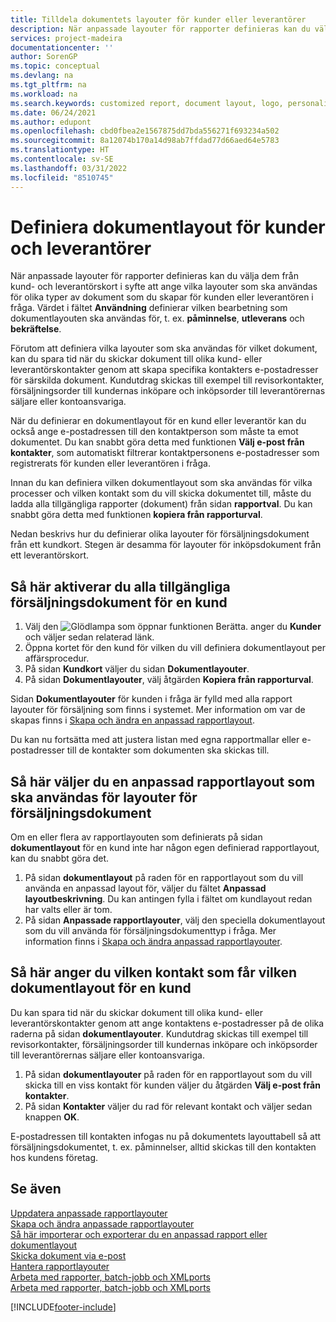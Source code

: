```yaml
---
title: Tilldela dokumentets layouter för kunder eller leverantörer
description: När anpassade layouter för rapporter definieras kan du välja dem från kund- och leverantörskort för att de används för de dokument som du skapar för kunden eller leverantören i fråga.
services: project-madeira
documentationcenter: ''
author: SorenGP
ms.topic: conceptual
ms.devlang: na
ms.tgt_pltfrm: na
ms.workload: na
ms.search.keywords: customized report, document layout, logo, personalize
ms.date: 06/24/2021
ms.author: edupont
ms.openlocfilehash: cbd0fbea2e1567875dd7bda556271f693234a502
ms.sourcegitcommit: 8a12074b170a14d98ab7ffdad77d66aed64e5783
ms.translationtype: HT
ms.contentlocale: sv-SE
ms.lasthandoff: 03/31/2022
ms.locfileid: "8510745"
---
```

# <a name="define-document-layouts-for-customers-and-vendors"></a>Definiera dokumentlayout för kunder och leverantörer
När anpassade layouter för rapporter definieras kan du välja dem från kund- och leverantörskort i syfte att ange vilka layouter som ska användas för olika typer av dokument som du skapar för kunden eller leverantören i fråga. Värdet i fältet **Användning** definierar vilken bearbetning som dokumentlayouten ska användas för, t. ex. **påminnelse**, **utleverans** och **bekräftelse**.

Förutom att definiera vilka layouter som ska användas för vilket dokument, kan du spara tid när du skickar dokument till olika kund- eller leverantörskontakter genom att skapa specifika kontakters e-postadresser för särskilda dokument. Kundutdrag skickas till exempel till revisorkontakter, försäljningsorder till kundernas inköpare och inköpsorder till leverantörernas säljare eller kontoansvariga.

När du definierar en dokumentlayout för en kund eller leverantör kan du också ange e-postadressen till den kontaktperson som måste ta emot dokumentet. Du kan snabbt göra detta med funktionen **Välj e-post från kontakter**, som automatiskt filtrerar kontaktpersonens e-postadresser som registrerats för kunden eller leverantören i fråga.

Innan du kan definiera vilken dokumentlayout som ska användas för vilka processer och vilken kontakt som du vill skicka dokumentet till, måste du ladda alla tillgängliga rapporter (dokument) från sidan **rapportval**. Du kan snabbt göra detta med funktionen **kopiera från rapporturval**.

Nedan beskrivs hur du definierar olika layouter för försäljningsdokument från ett kundkort. Stegen är desamma för layouter för inköpsdokument från ett leverantörskort.

## <a name="to-enable-all-available-sales-documents-for-a-customer"></a>Så här aktiverar du alla tillgängliga försäljningsdokument för en kund
1. Välj den ![Glödlampa som öppnar funktionen Berätta.](media/ui-search/search_small.png "Berätta för mig vad du vill göra") anger du **Kunder** och väljer sedan relaterad länk.
2. Öppna kortet för den kund för vilken du vill definiera dokumentlayout per affärsprocedur.
3. På sidan **Kundkort** väljer du sidan **Dokumentlayouter**.
4. På sidan **Dokumentlayouter**, välj åtgärden **Kopiera från rapporturval**.

Sidan **Dokumentlayouter** för kunden i fråga är fylld med alla rapport layouter för försäljning som finns i systemet. Mer information om var de skapas finns i [Skapa och ändra en anpassad rapportlayout](ui-how-create-custom-report-layout.md).

Du kan nu fortsätta med att justera listan med egna rapportmallar eller e-postadresser till de kontakter som dokumenten ska skickas till.

## <a name="to-select-a-custom-report-layout-to-use-for-the-sales-document-layout"></a>Så här väljer du en anpassad rapportlayout som ska användas för layouter för försäljningsdokument
Om en eller flera av rapportlayouten som definierats på sidan **dokumentlayout** för en kund inte har någon egen definierad rapportlayout, kan du snabbt göra det.

1. På sidan **dokumentlayout** på raden för en rapportlayout som du vill använda en anpassad layout för, väljer du fältet **Anpassad layoutbeskrivning**. Du kan antingen fylla i fältet om kundlayout redan har valts eller är tom.
2. På sidan **Anpassade rapportlayouter**, välj den speciella dokumentlayout som du vill använda för försäljningsdokumenttyp i fråga. Mer information finns i [Skapa och ändra anpassad rapportlayouter](ui-how-create-custom-report-layout.md).

## <a name="to-set-up-which-contact-receives-which-document-layout-for-a-customer"></a>Så här anger du vilken kontakt som får vilken dokumentlayout för en kund
Du kan spara tid när du skickar dokument till olika kund- eller leverantörskontakter genom att ange kontaktens e-postadresser på de olika raderna på sidan **dokumentlayouter**. Kundutdrag skickas till exempel till revisorkontakter, försäljningsorder till kundernas inköpare och inköpsorder till leverantörernas säljare eller kontoansvariga.

1. På sidan **dokumentlayouter** på raden för en rapportlayout som du vill skicka till en viss kontakt för kunden väljer du åtgärden **Välj e-post från kontakter**.
2. På sidan **Kontakter** väljer du rad för relevant kontakt och väljer sedan knappen **OK**.

E-postadressen till kontakten infogas nu på dokumentets layouttabell så att försäljningsdokumentet, t. ex. påminnelser, alltid skickas till den kontakten hos kundens företag.

## <a name="see-also"></a>Se även  
[Uppdatera anpassade rapportlayouter](ui-update-report-layouts.md)  
[Skapa och ändra anpassade rapportlayouter](ui-how-create-custom-report-layout.md)  
[Så här importerar och exporterar du en anpassad rapport eller dokumentlayout](ui-how-import-and-export-report-layout.md)  
[Skicka dokument via e-post](ui-how-send-documents-email.md)  
[Hantera rapportlayouter](ui-manage-report-layouts.md)  
[Arbeta med rapporter, batch-jobb och XMLports](ui-work-report.md)  
[Arbeta med rapporter, batch-jobb och XMLports](ui-work-report.md)  


[!INCLUDE[footer-include](includes/footer-banner.md)]